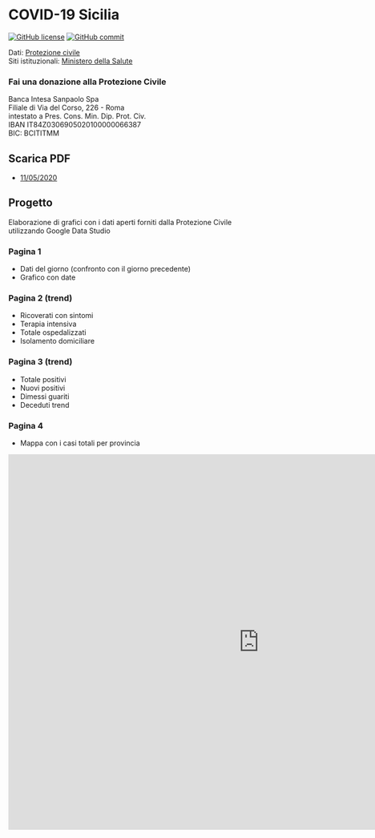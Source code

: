 # COVID-19 Sicilia

[![GitHub license](https://img.shields.io/badge/License-Creative%20Commons%20Attribution%204.0%20International-blue)](https://github.com/pcm-dpc/COVID-19/blob/master/LICENSE)
[![GitHub commit](https://img.shields.io/github/last-commit/maximilianventura/COVID-19)](https://github.com/maximilianventura/COVID-19/commits/master)

Dati: [Protezione civile](https://github.com/pcm-dpc/COVID-19)<br>
Siti istituzionali: [Ministero della Salute](http://www.salute.gov.it/nuovocoronavirus)

### Fai una donazione alla Protezione Civile 

Banca Intesa Sanpaolo Spa<br>
Filiale di Via del Corso, 226 - Roma<br>
intestato a Pres. Cons. Min. Dip. Prot. Civ.<br>
IBAN IT84Z0306905020100000066387<br>
BIC: BCITITMM
 
## Scarica PDF
- [11/05/2020](https://github.com/maximilianventura/covid-19/blob/master/2020_05_11_COVID-19-SICILIA.pdf)

## Progetto
Elaborazione di grafici con i dati aperti forniti dalla Protezione Civile utilizzando Google Data Studio

### Pagina 1
- Dati del giorno (confronto con il giorno precedente)
- Grafico con date

### Pagina 2 (trend)
- Ricoverati con sintomi
- Terapia intensiva
- Totale ospedalizzati
- Isolamento domiciliare

### Pagina 3 (trend)
- Totale positivi
- Nuovi positivi
- Dimessi guariti
- Deceduti trend

### Pagina 4
- Mappa con i casi totali per provincia

<iframe width="1000" height="750" src="https://datastudio.google.com/embed/reporting/f2733b82-147a-482b-86ab-00eea5ad5629/page/lyDKB" frameborder="0" style="border:0" allowfullscreen></iframe> 
